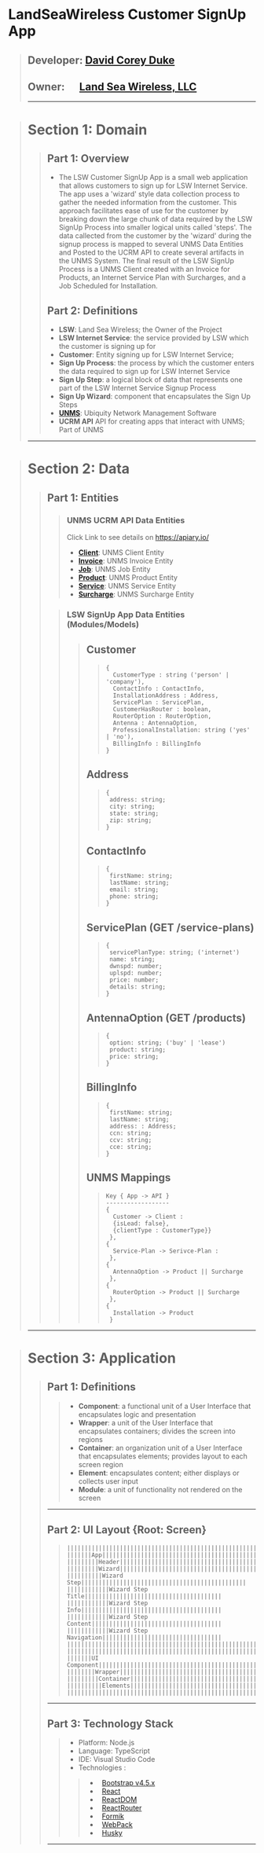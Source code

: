 # LandSeaWireless Customer SignUp App
> ##  Developer:&nbsp;[David Corey Duke](https://www.github.com/dcoreydukedev)
> ##  Owner:&nbsp;&nbsp;&nbsp;&nbsp;&nbsp;&nbsp;[Land Sea Wireless, LLC](https://github.com/LandSeaWireless)
>------

> # Section 1: Domain
>> ## Part 1: Overview
>> * The LSW Customer SignUp App is a small web application that allows customers to sign up for LSW Internet Service. The app uses a 'wizard' style data collection process to gather the needed information from the customer. This approach facilitates ease of use for the customer by breaking down the large chunk of data required by the LSW SignUp Process into smaller logical units called 'steps'. The data callected from the customer by the 'wizard' during the signup process is mapped to several UNMS Data Entities and Posted to the UCRM API to create several artifacts in the UNMS System. The final result of the LSW SignUp Process is a UNMS Client created with an Invoice for Products, an Internet Service Plan with Surcharges, and a Job Scheduled for Installation.
>> ## Part 2: Definitions
>> * **LSW**: Land Sea Wireless; the Owner of the Project
>>* **LSW Internet Service**: the service provided by LSW which the customer is  signing up for
>>* **Customer**: Entity signing up for LSW Internet Service;
>>* **Sign Up Process**: the process by which the customer enters the data required to sign up for LSW Internet Service 
>> * **Sign Up Step**: a logical block of data that represents one part of the LSW Internet Service Signup Process 
>> * **Sign Up Wizard**: component that encapsulates the Sign Up Steps 
>> * **[UNMS](http://www.unms.com)**: Ubiquity Network Management Software 
>>* **UCRM API** API for creating apps that interact with UNMS; Part of UNMS
>>
>
>------


> # Section 2: Data
>> ## Part 1: Entities
>>> ### **UNMS UCRM API Data Entities**
>>> Click Link to see details on https://apiary.io/
>>> * **[Client](https://ucrm.docs.apiary.io/#reference/clients)**: UNMS Client Entity 
>>> * **[Invoice](https://ucrm.docs.apiary.io/#reference/invoices)**: UNMS Invoice Entity    
>>> * **[Job](https://ucrm.docs.apiary.io/#reference/jobs)**: UNMS Job Entity
>>> * **[Product](https://ucrm.docs.apiary.io/#reference/products)**: UNMS Product Entity
>>> * **[Service](https://ucrm.docs.apiary.io/#reference/services)**: UNMS Service Entity 
>>> * **[Surcharge](https://ucrm.docs.apiary.io/#reference/surcharges)**: UNMS Surcharge Entity
>> 
>>> ### **LSW SignUp App Data Entities (Modules/Models)**
>>>> ## **Customer**
>>>>> ```
>>>>> {
>>>>>   CustomerType : string ('person' | 'company'),
>>>>>   ContactInfo : ContactInfo,
>>>>>   InstallationAddress : Address,
>>>>>   ServicePlan : ServicePlan,
>>>>>   CustomerHasRouter : boolean,
>>>>>   RouterOption : RouterOption,
>>>>>   Antenna : AntennaOption,
>>>>>   ProfessionalInstallation: string ('yes' | 'no'),
>>>>>   BillingInfo : BillingInfo
>>>>> } 
>>>>> ```
>>>> ## **Address**
>>>>> ```
>>>>> {
>>>>>  address: string;
>>>>>  city: string;
>>>>>  state: string;
>>>>>  zip: string;
>>>>> }
>>>>> ```
>>>> ## **ContactInfo**
>>>>> ```
>>>>> {
>>>>>  firstName: string;
>>>>>  lastName: string;
>>>>>  email: string;
>>>>>  phone: string;
>>>>> }
>>>>> ```
>>>> ## **ServicePlan** (GET /service-plans)
>>>>> ``` 
>>>>> {
>>>>>  servicePlanType: string; ('internet')
>>>>>  name: string;
>>>>>  dwnspd: number;
>>>>>  uplspd: number;
>>>>>  price: number;
>>>>>  details: string;
>>>>> }
>>>>> ```
>>>> ## **AntennaOption** (GET /products)
>>>>> ``` 
>>>>> {
>>>>>  option: string; ('buy' | 'lease')
>>>>>  product: string;
>>>>>  price: string;
>>>>> }
>>>>> ```
>>>> ## **BillingInfo** 
>>>>> ``` 
>>>>> {
>>>>>  firstName: string;
>>>>>  lastName: string;
>>>>>  address: : Address;
>>>>>  ccn: string;
>>>>>  ccv: string;
>>>>>  cce: string;
>>>>> }
>>>>> ```
>>>> ## **UNMS Mappings**
>>>>> ```
>>>>> Key { App -> API }
>>>>> ------------------
>>>>> {
>>>>>   Customer -> Client : 
>>>>>   {isLead: false}, 
>>>>>   {clientType : CustomerType}}
>>>>>  },
>>>>> {
>>>>>   Service-Plan -> Serivce-Plan : 
>>>>>  },
>>>>> {
>>>>>   AntennaOption -> Product || Surcharge 
>>>>>  },
>>>>> {
>>>>>   RouterOption -> Product || Surcharge 
>>>>>  },
>>>>> {
>>>>>   Installation -> Product
>>>>>  }
>>>>> ```
>>>>
>>>
>>
>-------

> # Section 3: Application
>> ## Part 1: Definitions
>>> * **Component**: a functional unit of a User Interface that encapsulates logic and presentation 
>>> * **Wrapper**: a unit of the User Interface that encapsulates containers; divides the screen into regions 
>>> * **Container**: an organization unit of a User Interface that encapsulates elements; provides layout to each screen region
>>> * **Element**: encapsulates content; either displays or collects user input
>>> * **Module**: a unit of functionality not rendered on the screen
>>
>>-----
>> ## Part 2: UI Layout {Root: Screen}
>>>~~~
>>> ||||||||||||||||||||||||||||||||||||||||||||||||||||||||||||||||||||
>>> |||||||App||||||||||||||||||||||||||||||||||||||||||||||||||||||||||
>>> |||||||||Header|||||||||||||||||||||||||||||||||||||||||||||||||||||
>>> |||||||||Wizard|||||||||||||||||||||||||||||||||||||||||||||||||||||
>>> ||||||||||Wizard Step|||||||||||||||||||||||||||||||||||||||||||||||
>>> ||||||||||||Wizard Step Title|||||||||||||||||||||||||||||||||||||||
>>> ||||||||||||Wizard Step Info||||||||||||||||||||||||||||||||||||||||
>>> ||||||||||||Wizard Step Content|||||||||||||||||||||||||||||||||||||
>>> ||||||||||||Wizard Step Navigation||||||||||||||||||||||||||||||||||
>>> ||||||||||||||||||||||||||||||||||||||||||||||||||||||||||||||||||||
>>> ||||||||||||||||||||||||||||||||||||||||||||||||||||||||||||||||||||
>>> |||||||UI Component|||||||||||||||||||||||||||||||||||||||||||||||||
>>> ||||||||Wrapper|||||||||||||||||||||||||||||||||||||||||||||||||||||
>>> |||||||||Container||||||||||||||||||||||||||||||||||||||||||||||||||
>>> ||||||||||Elements||||||||||||||||||||||||||||||||||||||||||||||||||
>>> ||||||||||||||||||||||||||||||||||||||||||||||||||||||||||||||||||||
>>>~~~
>>-----
>> ## Part 3: Technology Stack
>>> * Platform: Node.js
>>> * Language: TypeScript
>>> * IDE: Visual Studio Code
>>> * Technologies : 
>>>> * &nbsp;&nbsp;[Bootstrap v4.5.x](https://www.npmjs.com/package/bootstrap)
>>>> * &nbsp;&nbsp;[React](https://www.npmjs.com/package/react)
>>>> * &nbsp;&nbsp;[ReactDOM](https://www.npmjs.com/package/react-dom)
>>>> * &nbsp;&nbsp;[ReactRouter](https://www.npmjs.com/package/react-router)
>>>> * &nbsp;&nbsp;[Formik](https://www.npmjs.com/package/formik)
>>>> * &nbsp;&nbsp;[WebPack](https://www.npmjs.com/package/webpack) 
>>>> * &nbsp;&nbsp;[Husky](https://www.npmjs.com/package/husky)
>>>
>>-----
>
